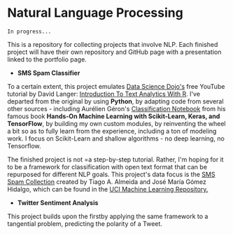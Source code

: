 # Natural Language Processing

`In progress...`

This is a repository for collecting projects that involve NLP. Each finished project will have their own repository and GitHub page with a presentation linked to the portfolio page.

- **SMS Spam Classifier**

To a certain extent, this project emulates [Data Science Dojo's](https://datasciencedojo.com/) free YouTube tutorial by David Langer: [Introduction To Text Analytics With R](https://github.com/BigBangData/IntroToTextAnalyticsWithR). I've departed from the original by using **Python**, by adapting code from several other sources - including Aurélien Géron's [Classification Notebook](https://github.com/ageron/handson-ml/blob/master/03_classification.ipynb) from his famous book **Hands-On Machine Learning with Scikit-Learn, Keras, and TensorFlow**, by building my own custom modules, by reinventing the wheel a bit so as to fully learn from the experience, including a ton of modeling work. I focus on Scikit-Learn and shallow algorithms - no deep learning, no Tensorflow. 

The finished project is not =a step-by-step tutorial. Rather, I'm hoping for it to be a framework for classification with open text format that can be repurposed for different NLP goals. This project's data focus is the [SMS Spam Collection](http://www.dt.fee.unicamp.br/~tiago/smsspamcollection/) created by Tiago A. Almeida and José María Gómez Hidalgo, which can be found in the [UCI Machine Learning Repository.](https://archive.ics.uci.edu/ml/datasets/sms+spam+collection#)


- **Twitter Sentiment Analysis** 

This project builds upon the firstby applying the same framework to a tangential problem, predicting the polarity of a Tweet.
